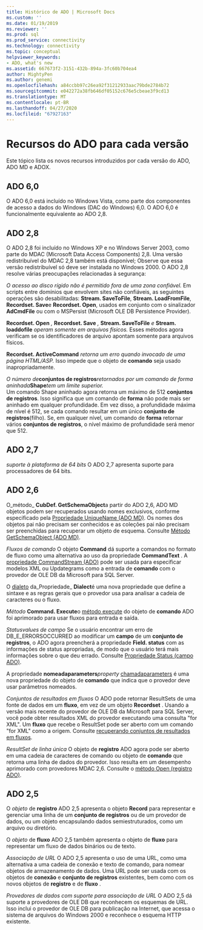 ```yaml
---
title: Histórico de ADO | Microsoft Docs
ms.custom: ''
ms.date: 01/19/2019
ms.reviewer: ''
ms.prod: sql
ms.prod_service: connectivity
ms.technology: connectivity
ms.topic: conceptual
helpviewer_keywords:
- ADO, what's new
ms.assetid: 667673f2-3151-432b-894a-3fc60b704ea4
author: MightyPen
ms.author: genemi
ms.openlocfilehash: a84ccbb97c26ea92f31212933aac79bde2784b72
ms.sourcegitcommit: e042272a38fb646df05152c676e5cbeae3f9cd13
ms.translationtype: MT
ms.contentlocale: pt-BR
ms.lasthandoff: 04/27/2020
ms.locfileid: "67927163"
---
```

# <a name="ado-features-for-each-release"></a>Recursos do ADO para cada versão

Este tópico lista os novos recursos introduzidos por cada versão do ADO, ADO MD e ADOX.

## <a name="ado-60"></a>ADO 6,0

 O ADO 6,0 está incluído no Windows Vista, como parte dos componentes de acesso a dados do Windows (DAC do Windows) 6,0. O ADO 6,0 é funcionalmente equivalente ao ADO 2,8.

## <a name="ado-28"></a>ADO 2,8

 O ADO 2,8 foi incluído no Windows XP e no Windows Server 2003, como parte do MDAC (Microsoft Data Access Components) 2,8. Uma versão redistribuível do MDAC 2,8 também está disponível; Observe que essa versão redistribuível só deve ser instalada no Windows 2000. O ADO 2,8 resolve várias preocupações relacionadas à segurança:

 *O acesso ao disco rígido não é permitido fora de uma zona confiável.*
Em scripts entre domínios que envolvem sites não confiáveis, as seguintes operações são desabilitadas: **Stream. SaveToFile**, **Stream. LoadFromFile**, **Recordset. Save**e **Recordset. Open**, usados em conjunto com o sinalizador **AdCmdFile** ou com o MSPersist (Microsoft OLE DB Persistence Provider).

 **Recordset. Open** _,_  **Recordset. Save** _,_  **Stream. SaveToFile** _e_  **Stream. loaddofile**  _operam somente em arquivos físicos._
Esses métodos agora verificam se os identificadores de arquivo apontam somente para arquivos físicos.

 **Recordset. ActiveCommand**  _retorna um erro quando invocado de uma página HTML/ASP._
Isso impede que o objeto de **comando** seja usado inapropriadamente.

 _O número de_**conjuntos de registros**_retornados por um comando de forma aninhada_**Shape**_tem um limite superior._        
Um comando Shape aninhado agora retorna um máximo de 512 **conjuntos de registros**. Isso significa que um comando de **forma** não pode mais ser aninhado em qualquer profundidade. Em vez disso, a profundidade máxima de nível é 512, se cada comando resultar em um único **conjunto de registros**(filho). Se, em qualquer nível, um comando de **forma** retornar vários **conjuntos de registros**, o nível máximo de profundidade será menor que 512.

## <a name="ado-27"></a>ADO 2,7

 *suporte à plataforma de 64 bits* O ADO 2,7 apresenta suporte para processadores de 64 bits.

## <a name="ado-26"></a>ADO 2,6

 O_método_ **CubDef. GetSchemaObject**a partir do ADO 2,6, ADO MD objetos podem ser recuperados usando nomes exclusivos, conforme especificado pela [Propriedade UniqueName (ADO MD)](../../ado/reference/ado-md-api/uniquename-property-ado-md.md).   Os nomes dos objetos pai não precisam ser conhecidos e as coleções pai não precisam ser preenchidas para recuperar um objeto de esquema. Consulte [Método GetSchemaObject (ADO MD)](../../ado/reference/ado-md-api/getschemaobject-method-ado-md.md).

 *Fluxos de comando* O objeto **Command** dá suporte a comandos no formato de fluxo como uma alternativa ao uso da propriedade **CommandText** . A [propriedade CommandStream (ADO)](../../ado/reference/ado-api/commandstream-property-ado.md) pode ser usada para especificar modelos XML ou Updategrams como a entrada de **comando** com o provedor de OLE DB da Microsoft para SQL Server.

 O [dialeto](../../ado/reference/ado-api/dialect-property.md) da_Propriedade_ **Dialect**é uma nova propriedade que define a sintaxe e as regras gerais que o provedor usa para analisar a cadeia de caracteres ou o fluxo.  

 _Método_ **Command. Execute**o [método execute](../../ado/reference/ado-api/execute-method-ado-command.md) do objeto de **comando** ADO foi aprimorado para usar fluxos para entrada e saída.  

 *Statusvalues de campo* Se o usuário encontrar um erro de DB_E_ERRORSOCCURRED ao modificar um **campo** de um **conjunto de registros**, o ADO agora preencherá a propriedade **Field. status** com as informações de status apropriadas, de modo que o usuário terá mais informações sobre o que deu errado. Consulte [Propriedade Status (campo ADO)](../../ado/reference/ado-api/status-property-ado-field.md).

 A propriedade **nomeadaparameters**_property_ [chamadaparameters](../../ado/reference/ado-api/namedparameters-property-ado.md) é uma nova propriedade do objeto de **comando** que indica que o provedor deve usar parâmetros nomeados.  

 *Conjuntos de resultados em fluxos* O ADO pode retornar ResultSets de uma fonte de dados em um **fluxo**, em vez de um objeto **Recordset** . Usando a versão mais recente do provedor de OLE DB da Microsoft para SQL Server, você pode obter resultados XML do provedor executando uma consulta "for XML". Um **fluxo** que recebe o ResultSet pode ser aberto com um comando "for XML" como a origem. Consulte [recuperando conjuntos de resultados em fluxos](../../ado/guide/data/retrieving-resultsets-into-streams.md).

 *ResultSet de linha única* O objeto de **registro** ADO agora pode ser aberto em uma cadeia de caracteres de comando ou objeto de **comando** que retorna uma linha de dados do provedor. Isso resulta em um desempenho aprimorado com provedores MDAC 2,6. Consulte o [método Open (registro ADO)](../../ado/reference/ado-api/open-method-ado-record.md).

## <a name="ado-25"></a>ADO 2,5

 O _objeto_ de **registro** ADO 2,5 apresenta o objeto **Record** para representar e gerenciar uma linha de um **conjunto de registros** ou de um provedor de dados, ou um objeto encapsulando dados semiestruturados, como um arquivo ou diretório.

 O _objeto_ de **fluxo** ADO 2,5 também apresenta o objeto de **fluxo** para representar um fluxo de dados binários ou de texto.

 *Associação de URL* O ADO 2,5 apresenta o uso de uma URL, como uma alternativa a uma cadeia de conexão e texto de comando, para nomear objetos de armazenamento de dados. Uma URL pode ser usada com os objetos de **conexão** e **conjunto de registros** existentes, bem como com os novos objetos de **registro** e de **fluxo** .

 *Provedores de dados com suporte para associação de URL* O ADO 2,5 dá suporte a provedores de OLE DB que reconhecem os esquemas de URL. Isso inclui o provedor de OLE DB para publicação na Internet, que acessa o sistema de arquivos do Windows 2000 e reconhece o esquema HTTP existente.

